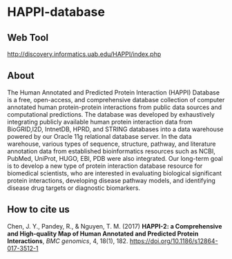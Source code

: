 # HAPPI-database

## Web Tool
http://discovery.informatics.uab.edu/HAPPI/index.php

## About

The Human Annotated and Predicted Protein Interaction (HAPPI) Database is a free, open-access, and comprehensive database collection of computer annotated human protein-protein interactions from public data sources and computational predictions.
The database was developed by exhaustively integrating publicly available human protein interaction data from BioGRID,I2D, IntnetDB, HPRD, and STRING databases into a data warehouse powered by our Oracle 11g relational database server. In the data warehouse, various types of sequence, structure, pathway, and literature annotation data from established bioinformatics resources such as NCBI, PubMed, UniProt, HUGO, EBI, PDB were also integrated. Our long-term goal is to develop a new type of protein interaction database resource for biomedical scientists, who are interested in evaluating biological significant protein interactions, developing disease pathway models, and identifying disease drug targets or diagnostic biomarkers.

## How to cite us

Chen, J. Y., Pandey, R., & Nguyen, T. M. (2017) **HAPPI-2: a Comprehensive and High-quality Map of Human Annotated and Predicted Protein Interactions**, _BMC genomics_, 4, 18(1), 182.  https://doi.org/10.1186/s12864-017-3512-1

